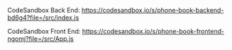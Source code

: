 CodeSandbox Back End: https://codesandbox.io/s/phone-book-backend-bd6g4?file=/src/index.js

CodeSandbox Front End: https://codesandbox.io/s/phone-book-frontend-ngomj?file=/src/App.js
